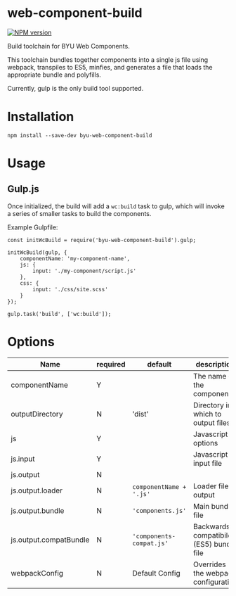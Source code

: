 # web-component-build

[![NPM version][npm-image]][npm-url]

Build toolchain for BYU Web Components.

This toolchain bundles together components into a single js file
using webpack, transpiles to ES5, minfies, and generates a file that
loads the appropriate bundle and polyfills.

Currently, gulp is the only build tool supported.

# Installation

```
npm install --save-dev byu-web-component-build
```

# Usage

## Gulp.js

Once initialized, the build will add a `wc:build` task to gulp, which
will invoke a series of smaller tasks to build the components.

Example Gulpfile:

```
const initWcBuild = require('byu-web-component-build').gulp;

initWcBuild(gulp, {
    componentName: 'my-component-name',
    js: {
        input: './my-component/script.js'
    },
    css: {
        input: './css/site.scss'
    }
});

gulp.task('build', ['wc:build']);

```

# Options

Name | required | default | description
-----|----------|---------|------------
componentName | Y | | The name of the component.
outputDirectory | N | 'dist' | Directory in which to output files
js | Y | | Javascript options
js.input | Y | | Javascript input file
js.output | N | |
js.output.loader | N | `componentName + '.js'` | Loader file output
js.output.bundle | N | `'components.js'` | Main bundle file
js.output.compatBundle | N | `'components-compat.js'` | Backwards-compatibile (ES5) bundle file
webpackConfig | N | Default Config | Overrides the webpack configuration

[npm-url]: https://www.npmjs.com/package/byu-web-component-build
[npm-image]: https://img.shields.io/npm/v/byu-web-component-build.svg
